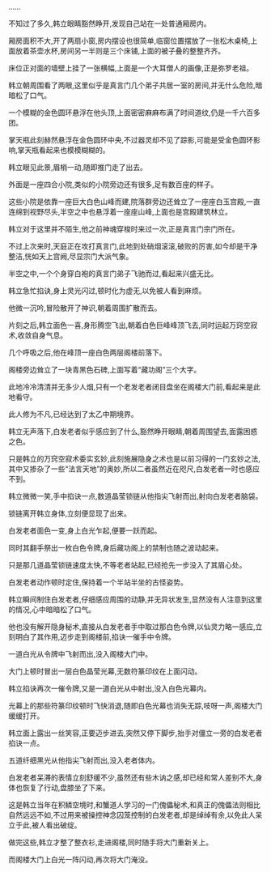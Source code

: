 
……

不知过了多久,韩立眼睛豁然睁开,发现自己站在一处普通厢房内。

厢房面积不大,开了两扇小窗,房内摆设也很简单,临窗位置摆放了一张松木桌椅,上面放着茶壶水杯,房间另一半则是三个床铺,上面的被子叠的整整齐齐。

床位正对面的墙壁上挂了一张横幅,上面是一个大耳僧人的画像,正是弥罗老祖。

韩立朝周围看了两眼,这里似乎是真言门几个弟子共居一室的房间,并无什么危险,暗暗松了口气。

一个模糊的金色圆环悬浮在他头顶,上面密密麻麻布满了时间道纹,仍是一千六百多团。

掌天瓶此刻赫然悬浮在金色圆环中央,不过器灵却不见了踪影,可能是受金色圆环影响,掌天瓶看起来也模模糊糊的。

韩立眼见此景,眉梢一动,随即推门走了出去。

外面是一座四合小院,类似的小院旁边还有很多,足有数百座的样子。

这些小院是依靠一座巨大白色山峰而建,院落群旁边还耸立了一座座白玉宫殿,一直连绵到视野尽头,半空之中也悬浮着一座座山峰,上面也是宫殿建筑林立。

韩立对于这里并不陌生,他之前神魂穿梭时来过一次,正是真言门宗门所在。

不过上次来时,天庭正在攻打真言门,此地到处硝烟滚滚,破败的厉害,如今却是干净整洁,恍如天上宫阙,尽显宗门大派气象。

半空之中,一个个身穿白袍的真言门弟子飞驰而过,看起来兴盛无比。

韩立急忙掐诀,身上灵光闪过,顿时化为虚无,以免被人看到麻烦。

他微一沉吟,冒险散开了神识,朝着周围扩散而去。

片刻之后,韩立面色一喜,身形腾空飞出,朝着白色巨峰峰顶飞去,同时运起万窍空寂术,收敛自身气息。

几个呼吸之后,他在峰顶一座白色两层阁楼前落下。

阁楼旁边耸立了一块青黑色石碑,上面写着“藏功阁”三个大字。

此地冷冷清清并无多少人烟,只有一个老发老者闭目盘坐在阁楼大门前,看起来是此地看守。

此人修为不凡,已经达到了太乙中期境界。

韩立无声落下,白发老者似乎感应到了什么,豁然睁开眼睛,朝着周围望去,面露困惑之色。

只是韩立的万窍空寂术委实玄妙,此刻施展隐身之术也是以前习得的一门玄妙之法,其中又掺杂了一些“法言天地”的奥妙,所以二者虽然近在咫尺,白发老者一时也感应不到。

韩立微微一笑,手中掐诀一点,数道晶莹锁链从他指尖飞射而出,射向白发老者脑袋。

锁链离开韩立身体,立刻便显现了出来。

白发老者面色一变,身上白光乍起,便要一跃而起。

同时其翻手祭出一枚白色令牌,身后藏功阁上的禁制也随之波动起来。

只是那几道晶莹锁链速度太快,不等老者站起,已经抢先一步没入了其眉心处。

白发老者动作顿时定住,保持着一个半站半坐的古怪姿势。

韩立瞬间制住白发老者,仔细感应周围的动静,并无异状发生,显然没有人注意到这里的情况,心中暗暗松了口气。

他也没有解开隐身秘术,直接从白发老者手中取过那白色令牌,以仙灵力略一感应,立刻明白了其作用,迈步走到阁楼前,掐诀一催手中令牌。

一道白光从令牌中飞射而出,没入阁楼大门中。

大门上顿时冒出一层白色晶莹光幕,无数符篆印纹在上面闪动。

韩立掐诀再次一催令牌,又是一道白光从中射出,没入白色光幕内。

光幕上的那些符篆印纹顿时飞快消退,随即白色光幕也消失无踪,吱呀一声,阁楼大门缓缓打开。

韩立面上露出一丝笑容,正要迈步进去,突然又停下脚步,抬手对僵立一旁的白发老者掐诀一点。

五道纤细黑光从他指尖飞射而出,没入老者体内。

白发老者呆滞的表情立刻舒缓不少,虽然还有些木讷之感,却已经和常人差别不大,身体也恢复了行动,盘膝坐了下来。

这是韩立当年在积鳞空境时,和蟹道人学习的一门傀儡秘术,和真正的傀儡法则相比自然远远不如,不过用来被操控神念囚笼控制的白发老者,却是绰绰有余,以免此人呆立于此,被人看出破绽。

做完这些,韩立才整了整衣衫,走进阁楼,同时随手将大门重新关上。

而阁楼大门上白光一阵闪动,再次将大门淹没。